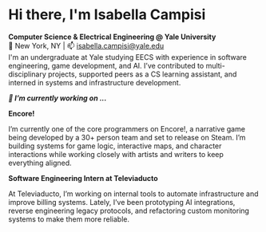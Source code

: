 # Hi there, I'm Isabella Campisi

**Computer Science & Electrical Engineering @ Yale University**  
📍 New York, NY |  📫 isabella.campisi@yale.edu  
I'm an undergraduate at Yale studying EECS with experience in software engineering, game development, and AI. I’ve contributed to multi-disciplinary projects, supported peers as a CS learning assistant, and interned in systems and infrastructure development.

***🔭 I’m currently working on ...***


**Encore!**

I’m currently one of the core programmers on Encore!, a narrative game being developed by a 30+ person team and set to release on Steam. I’m building systems for game logic, interactive maps, and character interactions while working closely with artists and writers to keep everything aligned.

**Software Engineering Intern at Televiaducto**

At Televiaducto, I’m working on internal tools to automate infrastructure and improve billing systems. Lately, I’ve been prototyping AI integrations, reverse engineering legacy protocols, and refactoring custom monitoring systems to make them more reliable.
